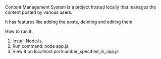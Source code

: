 Content Management System is a project hosted locally that manages the content posted by various users.

It has features like adding the posts, deleting and editing them.

How to run it:
1. Install NodeJs.
2. Run command: node app.js
3. View it on localhost:portnumber_specified_in_app.js
